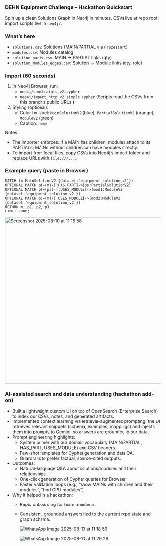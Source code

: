 ### DEHN Equipment Challenge – Hackathon Quickstart

Spin up a clean Solutions Graph in Neo4j in minutes. CSVs live at repo root; import scripts live in `neo4j/`.

### What’s here
- `solutions.csv`: Solutions (MAIN/PARTIAL via `Prozessart`)
- `modules.csv`: Modules catalog
- `solution_parts.csv`: MAIN → PARTIAL links (qty)
- `solution_modules_edges.csv`: Solution → Module links (qty, role)

### Import (60 seconds)
1) In Neo4j Browser, run:
   - `neo4j/constraints_v2.cypher`
   - `neo4j/import_http_v2_simple.cypher`
   (Scripts read the CSVs from this branch’s public URLs.)
2) Styling (optional):
   - Color by label: `MainSolutionV2` (blue), `PartialSolutionV2` (orange), `ModuleV2` (green)
   - Caption: `name`

Notes
- The importer enforces: if a MAIN has children, modules attach to its PARTIALs; MAINs without children can have modules directly.
- To import from local files, copy CSVs into Neo4j’s import folder and replace URLs with `file:///...`.

### Example query (paste in Browser)
```cypher
MATCH (m:MainSolutionV2 {dataset:'equipment_solution_v2'})
OPTIONAL MATCH p1=(m)-[:HAS_PART]->(ps:PartialSolutionV2)
OPTIONAL MATCH p2=(ps)-[:USES_MODULE]->(mod1:ModuleV2 {dataset:'equipment_solution_v2'})
OPTIONAL MATCH p3=(m)-[:USES_MODULE]->(mod2:ModuleV2 {dataset:'equipment_solution_v2'})
RETURN m, p1, p2, p3
LIMIT 2000;
```

<img width="1264" height="538" alt="Screenshot 2025-08-10 at 11 16 58" src="https://github.com/user-attachments/assets/707c3545-080a-46cc-b69c-9c8dcf399d35" />

### AI-assisted search and data understanding (hackathon add-on)
- Built a lightweight custom UI on top of OpenSearch (Enterprise Search) to index our CSVs, notes, and generated artifacts.
- Implemented context learning via retrieval-augmented prompting: the UI retrieves relevant snippets (schema, examples, mappings) and injects them into prompts to Gemini, so answers are grounded in our data.
- Prompt engineering highlights:
  - System primer with our domain vocabulary (MAIN/PARTIAL, HAS_PART, USES_MODULE) and CSV headers.
  - Few-shot templates for Cypher generation and data QA.
  - Guardrails to prefer factual, source-cited outputs.
- Outcomes:
  - Natural-language Q&A about solutions/modules and their relationships.
  - One-click generation of Cypher queries for Browser.
  - Faster validation loops (e.g., “show MAINs with children and their modules”, “find CPU modules”).
- Why it helped in a hackathon:
  - Rapid onboarding for team members.
  - Consistent, grounded answers tied to the current repo state and graph schema.
 
    ![WhatsApp Image 2025-08-10 at 11 18 59](https://github.com/user-attachments/assets/46cfe152-ffae-4e1e-a362-a5c47d9d379e)

    ![WhatsApp Image 2025-08-10 at 11 29 29](https://github.com/user-attachments/assets/97cf28c2-ac4d-4f60-857e-4664da04599c)


